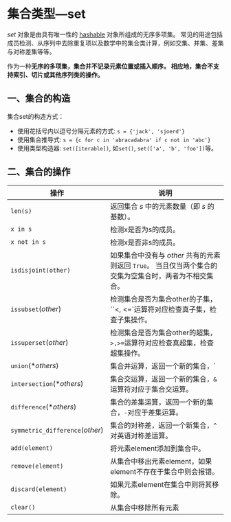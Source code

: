 # 集合类型—set

*set* 对象是由具有唯一性的 [hashable](https://docs.python.org/zh-cn/3/glossary.html#term-hashable) 对象所组成的无序多项集。 常见的用途包括成员检测、从序列中去除重复项以及数学中的集合类计算，例如交集、并集、差集与对称差集等等。

作为一种**无序的多项集，集合并不记录元素位置或插入顺序。 相应地，集合不支持索引、切片或其他序列类的操作。**

## 一、集合的构造

集合set的构造方式：

+ 使用花括号内以逗号分隔元素的方式: `s = {'jack', 'sjoerd'}`
+ 使用集合推导式: `s = {c for c in 'abracadabra' if c not in 'abc'}`
+ 使用类型构造器: `set([iterable])`, 如`set()`, `set(['a', 'b', 'foo'])`等。



## 二、集合的操作

| 操作                            | 说明                                                         |
| ------------------------------- | ------------------------------------------------------------ |
| `len(s)`                        | 返回集合 *s* 中的元素数量（即 *s* 的基数）。                 |
| `x in s`                        | 检测x是否为s的成员。                                         |
| `x not in s`                    | 检测x是否非s的成员。                                         |
| `isdisjoint(other)`             | 如果集合中没有与 *other* 共有的元素则返回 `True`。 当且仅当两个集合的交集为空集合时，两者为不相交集合。 |
| `issubset`(*other*)             | 检测集合是否为集合other的子集，``<, <=`运算符对应检查真子集，检查子集操作。 |
| `issuperset`(*other*)           | 检测集合是否为集合other的超集，`>,>=`运算符对应检查真超集，检查超集操作。 |
| `union`(**others*)              | 集合并运算，返回一个新的集合，`|`运算符对应于集合并运算。    |
| `intersection`(**others*)       | 集合交运算，返回一个新的集合，`&`运算符对应于集合交运算。    |
| `difference`(**others*)         | 集合的差集运算，返回一个新的集合，`-`对应于差集运算。        |
| `symmetric_difference`(*other*) | 集合的对称差，返回一个新集合，`^`对英语对称差运算。          |
| `add(element)`                  | 将元素element添加到集合中。                                  |
| `remove(element)`               | 从集合中移出元素element，如果element不存在于集合中则会报错。 |
| `discard(element)`              | 如果元素element在集合中则将其移除。                          |
| `clear()`                       | 从集合中移除所有元素                                         |

